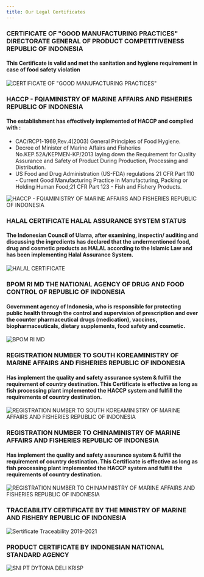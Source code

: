 ```yaml
---
title: Our Legal Certificates
---
```

### CERTIFICATE OF "GOOD MANUFACTURING PRACTICES" DIRECTORATE GENERAL OF PRODUCT COMPETITIVENESS REPUBLIC OF INDONESIA

#### This Certificate is valid and met the sanitation and hygiene requirement in case of food safety violation

![CERTIFICATE OF "GOOD MANUFACTURING PRACTICES" ](/images/img_6220.jpg "CERTIFICATE OF \\\\\"GOOD MANUFACTURING PRACTICES\\\\\" ")

### HACCP - FQIAMINISTRY OF MARINE AFFAIRS AND FISHERIES REPUBLIC OF INDONESIA

#### The establishment has effectively implemented of HACCP and complied with :

* CAC/RCP1-1969,Rev.4(2003) General Principles of Food Hygiene.
* Decree of Minister of Marine Affairs and Fisheries No.KEP.52A/KEPMEN-KP/2013 laying down the Requirement for Quality Assurance and Safety of Product During Production, Processing and Distribution.
* US Food and Drug Administration (US-FDA) regulations 21 CFR Part 110 - Current Good Manufacturing Practice in Manufacturing, Packing or Holding Human Food;21 CFR Part 123 - Fish and Fishery Products.

![HACCP - FQIAMINISTRY OF MARINE AFFAIRS AND FISHERIES REPUBLIC OF INDONESIA](/images/img_6219.jpg "HACCP - FQIAMINISTRY OF MARINE AFFAIRS AND FISHERIES REPUBLIC OF INDONESIA")

### HALAL CERTIFICATE HALAL ASSURANCE SYSTEM STATUS

#### The Indonesian Council of Ulama, after examining, inspectin/ auditing and discussing the ingredients has declared that the undermentioned food, drug and cosmetic products as HALAL according to the Islamic Law and has been implementing Halal Assurance System.

![HALAL CERTIFICATE](/images/img_6222.jpg "HALAL CERTIFICATE")

### BPOM RI MD THE NATIONAL AGENCY OF DRUG AND FOOD CONTROL OF REPUBLIC OF INDONESIA

#### Government agency of Indonesia, who is responsible for protecting public health through the control and supervision of prescription and over the counter pharmaceutical drugs (medication), vaccines, biopharmaceuticals, dietary supplements, food safety and cosmetic.

![BPOM RI MD](/images/img_6221.jpg "BPOM RI MD")

### REGISTRATION NUMBER TO SOUTH KOREAMINISTRY OF MARINE AFFAIRS AND FISHERIES REPUBLIC OF INDONESIA

#### Has implement the quality and safety assurance system & fulfill the requirement of country destination. This Certificate is effective as long as fish processing plant implemented the HACCP system and fulfill the requirements of country destination.

![REGISTRATION NUMBER TO SOUTH KOREAMINISTRY OF MARINE AFFAIRS AND FISHERIES REPUBLIC OF INDONESIA](/images/img_6224.jpg "REGISTRATION NUMBER TO SOUTH KOREAMINISTRY OF MARINE AFFAIRS AND FISHERIES REPUBLIC OF INDONESIA")

### REGISTRATION NUMBER TO CHINAMINISTRY OF MARINE AFFAIRS AND FISHERIES REPUBLIC OF INDONESIA

#### Has implement the quality and safety assurance system & fulfill the requirement of country destination. This Certificate is effective as long as fish processing plant implemented the HACCP system and fulfill the requirements of country destination.

![REGISTRATION NUMBER TO CHINAMINISTRY OF MARINE AFFAIRS AND FISHERIES REPUBLIC OF INDONESIA](/images/img_6223.jpg "REGISTRATION NUMBER TO CHINAMINISTRY OF MARINE AFFAIRS AND FISHERIES REPUBLIC OF INDONESIA")

### TRACEABILITY CERTIFICATE BY THE MINISTRY OF MARINE AND FISHERY REPUBLIC OF INDONESIA

![Sertificate Traceability 2019-2021](/images/sertifikat-tracebility-2019-2021.jpg "Sertificate Traceability 2019-2021")

### PRODUCT CERTIFICATE BY INDONESIAN NATIONAL STANDARD AGENCY

![SNI PT DYTONA DELI KRISP](/images/sni-pt-dytona-deli-krisp.jpeg "SNI PT DYTONA DELI KRISP")